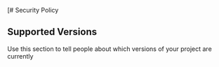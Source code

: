 [# Security Policy

## Supported Versions

Use this section to tell people about which versions of your project are
currently